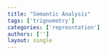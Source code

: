 ```yaml
---
title: "Semantic Analysis"
tags: ['trignometry']
categories: ['represntation']
authors: ['']
layout: single
---
```

